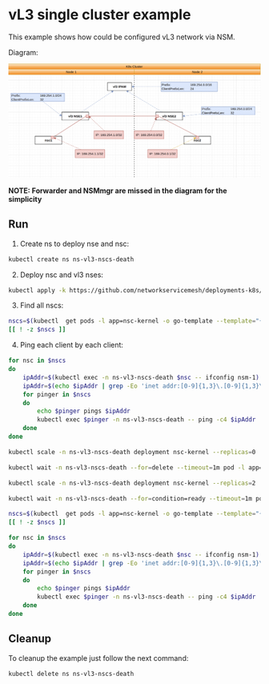 # vL3 single cluster example

This example shows how could be configured vL3 network via NSM.


Diagram: 

![NSM vL3 Diagram](./diagram.png "NSM Authorize Scheme")


**NOTE: Forwarder and NSMmgr are missed in the diagram for the simplicity**

## Run


1. Create ns to deploy nse and nsc:

```bash
kubectl create ns ns-vl3-nscs-death
```

2. Deploy nsc and vl3 nses:

```bash
kubectl apply -k https://github.com/networkservicemesh/deployments-k8s/examples/heal/vl3-nscs-death?ref=13eb6447ef076c4b6b1afbfe122c71966be31b6e
```

3. Find all nscs:

```bash
nscs=$(kubectl  get pods -l app=nsc-kernel -o go-template --template="{{range .items}}{{.metadata.name}} {{end}}" -n ns-vl3-nscs-death) 
[[ ! -z $nscs ]]
```

4. Ping each client by each client:

```bash
for nsc in $nscs 
do
    ipAddr=$(kubectl exec -n ns-vl3-nscs-death $nsc -- ifconfig nsm-1)
    ipAddr=$(echo $ipAddr | grep -Eo 'inet addr:[0-9]{1,3}\.[0-9]{1,3}\.[0-9]{1,3}\.[0-9]{1,3}'| cut -c 11-)
    for pinger in $nscs
    do
        echo $pinger pings $ipAddr
        kubectl exec $pinger -n ns-vl3-nscs-death -- ping -c4 $ipAddr
    done
done
```

```bash
kubectl scale -n ns-vl3-nscs-death deployment nsc-kernel --replicas=0
```

```bash
kubectl wait -n ns-vl3-nscs-death --for=delete --timeout=1m pod -l app=nsc-kernel
```

```bash
kubectl scale -n ns-vl3-nscs-death deployment nsc-kernel --replicas=2
```

```bash
kubectl wait -n ns-vl3-nscs-death --for=condition=ready --timeout=1m pod -l app=nsc-kernel
```

```bash
nscs=$(kubectl  get pods -l app=nsc-kernel -o go-template --template="{{range .items}}{{.metadata.name}} {{end}}" -n ns-vl3-nscs-death) 
[[ ! -z $nscs ]]
```

```bash
for nsc in $nscs 
do
    ipAddr=$(kubectl exec -n ns-vl3-nscs-death $nsc -- ifconfig nsm-1)
    ipAddr=$(echo $ipAddr | grep -Eo 'inet addr:[0-9]{1,3}\.[0-9]{1,3}\.[0-9]{1,3}\.[0-9]{1,3}'| cut -c 11-)
    for pinger in $nscs
    do
        echo $pinger pings $ipAddr
        kubectl exec $pinger -n ns-vl3-nscs-death -- ping -c4 $ipAddr
    done
done
```

## Cleanup


To cleanup the example just follow the next command:

```bash
kubectl delete ns ns-vl3-nscs-death
```